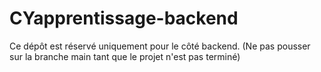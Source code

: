 # CYapprentissage-backend
Ce dépôt est réservé uniquement pour le côté backend.
(Ne pas pousser sur la branche main tant que le projet n'est pas terminé)

